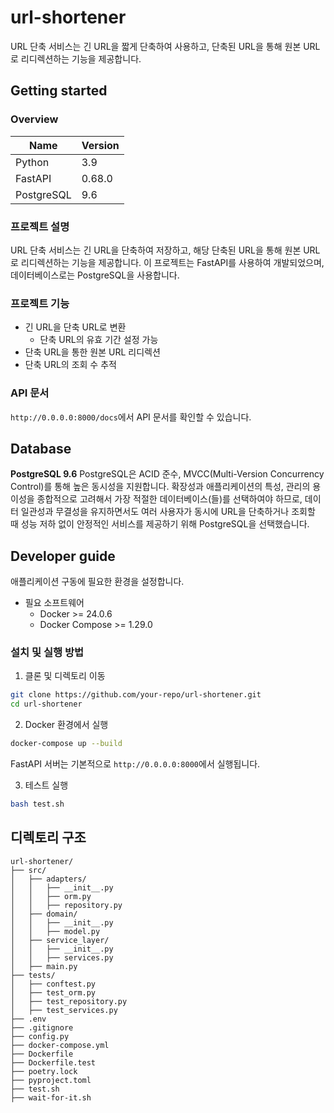 # url-shortener
URL 단축 서비스는 긴 URL을 짧게 단축하여 사용하고, 단축된 URL을 통해 원본 URL로 리디렉션하는 기능을 제공합니다.


## Getting started

### Overview

Name    | Version
--------|---------
Python  | 3.9
FastAPI | 0.68.0
PostgreSQL | 9.6


### 프로젝트 설명

URL 단축 서비스는 긴 URL을 단축하여 저장하고, 해당 단축된 URL을 통해 원본 URL로 리디렉션하는 기능을 제공합니다. 이 프로젝트는 FastAPI를 사용하여 개발되었으며, 데이터베이스로는 PostgreSQL을 사용합니다.

### 프로젝트 기능

- 긴 URL을 단축 URL로 변환
    - 단축 URL의 유효 기간 설정 가능
- 단축 URL을 통한 원본 URL 리디렉션
- 단축 URL의 조회 수 추적

### API 문서
`http://0.0.0.0:8000/docs`에서 API 문서를 확인할 수 있습니다.


## Database
**PostgreSQL 9.6**
PostgreSQL은 ACID 준수, MVCC(Multi-Version Concurrency Control)를 통해 높은 동시성을 지원합니다. 
확장성과 애플리케이션의 특성, 관리의 용이성을 종합적으로 고려해서 가장 적절한 데이터베이스(들)를 선택하여야 하므로, 데이터 일관성과 무결성을 유지하면서도 여러 사용자가 동시에 URL을 단축하거나 조회할 때 성능 저하 없이 안정적인 서비스를 제공하기 위해 PostgreSQL을 선택했습니다. 


## Developer guide

애플리케이션 구동에 필요한 환경을 설정합니다.
- 필요 소프트웨어
    - Docker >= 24.0.6
    - Docker Compose >= 1.29.0

### 설치 및 실행 방법
1. 클론 및 디렉토리 이동
```bash
git clone https://github.com/your-repo/url-shortener.git
cd url-shortener
```

2. Docker 환경에서 실행
```bash
docker-compose up --build
```
FastAPI 서버는 기본적으로 `http://0.0.0.0:8000`에서 실행됩니다.

3. 테스트 실행
```bash
bash test.sh
```


## 디렉토리 구조
```
url-shortener/
├── src/
│   ├── adapters/
│   │   ├── __init__.py
│   │   ├── orm.py
│   │   ├── repository.py
│   ├── domain/
│   │   ├── __init__.py
│   │   ├── model.py
│   ├── service_layer/
│   │   ├── __init__.py
│   │   ├── services.py
│   ├── main.py
├── tests/
│   ├── conftest.py
│   ├── test_orm.py
│   ├── test_repository.py
│   ├── test_services.py
├── .env
├── .gitignore
├── config.py
├── docker-compose.yml
├── Dockerfile
├── Dockerfile.test
├── poetry.lock
├── pyproject.toml
├── test.sh
├── wait-for-it.sh
```